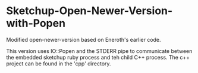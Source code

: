 # Sketchup-Open-Newer-Version-with-Popen
Modified open-newer-version based on Eneroth's earlier code. 

This version uses IO::Popen and the STDERR pipe to communicate between the embedded sketchup ruby process and teh child C++ process. The c++ project can be found in the 'cpp' directory.
